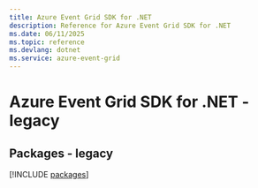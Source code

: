 ```yaml
---
title: Azure Event Grid SDK for .NET
description: Reference for Azure Event Grid SDK for .NET
ms.date: 06/11/2025
ms.topic: reference
ms.devlang: dotnet
ms.service: azure-event-grid
---
```

# Azure Event Grid SDK for .NET - legacy
## Packages - legacy
[!INCLUDE [packages](event-grid-index.md)]